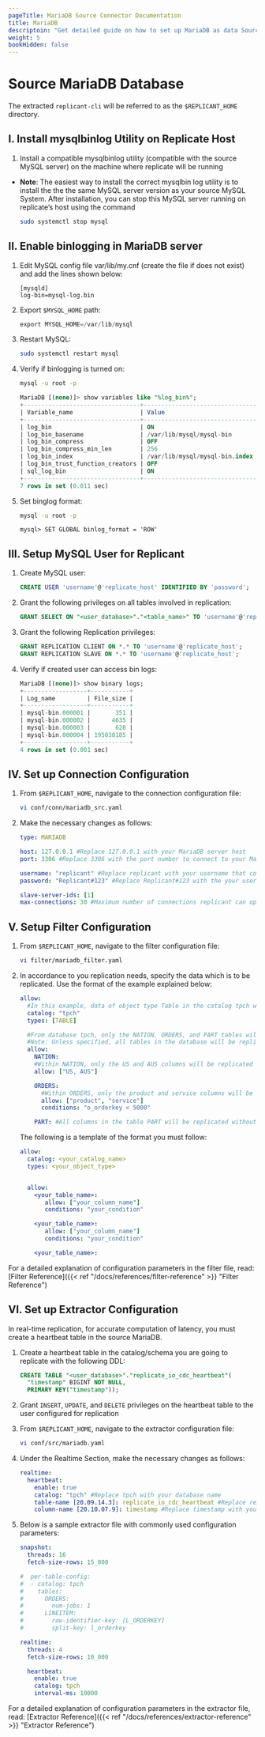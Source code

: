 ```yaml
---
pageTitle: MariaDB Source Connector Documentation
title: MariaDB
descriptoin: "Get detailed guide on how to set up MariaDB as data Source on Arcion platform for your data pipelines."
weight: 5
bookHidden: false
---
```


# Source MariaDB Database

The extracted `replicant-cli` will be referred to as the `$REPLICANT_HOME` directory.

## I. Install mysqlbinlog Utility on Replicate Host

1. Install a compatible mysqlbinlog utility (compatible with the source MySQL server) on the machine where replicate will be running
  * **Note**: The easiest way to install the correct mysqlbin log utility is to install the the the same MySQL server version as your source MySQL System. After installation, you can stop this MySQL server running on replicate’s host using the command
    ```BASH
    sudo systemctl stop mysql
    ```
## II. Enable binlogging in MariaDB server
1. Edit MySQL config file var/lib/my.cnf (create the file if does not exist) and add the lines shown below:
    ```SHELL
    [mysqld]
    log-bin=mysql-log.bin
    ```
2. Export `$MYSQL_HOME` path:
    ```SQL
    export MYSQL_HOME=/var/lib/mysql
    ```
3. Restart MySQL:
    ```BASH
    sudo systemctl restart mysql
    ```
4. Verify if binlogging is turned on:
    ```BASH
    mysql -u root -p
    ```
    ```SQL
    MariaDB [(none)]> show variables like "%log_bin%";
    +---------------------------------+--------------------------------+
    | Variable_name                   | Value                          |
    +---------------------------------+--------------------------------+
    | log_bin                         | ON                             |
    | log_bin_basename                | /var/lib/mysql/mysql-bin       |
    | log_bin_compress                | OFF                            |
    | log_bin_compress_min_len        | 256                            |
    | log_bin_index                   | /var/lib/mysql/mysql-bin.index |
    | log_bin_trust_function_creators | OFF                            |
    | sql_log_bin                     | ON                             |
    +---------------------------------+--------------------------------+
    7 rows in set (0.011 sec)
    ```
5. Set binglog format:
    ```BASH
    mysql -u root -p
    ```
    ```MYSQL
    mysql> SET GLOBAL binlog_format = 'ROW'
    ```

## III. Setup MySQL User for Replicant
1.	Create MySQL user:
    ```SQL
    CREATE USER 'username'@'replicate_host' IDENTIFIED BY 'password';
    ```
2.	Grant the following privileges on all tables involved in replication:
    ```SQL
    GRANT SELECT ON "<user_database>"."<table_name>" TO 'username'@'replicate_host';
    ```
3.	Grant the following Replication privileges:
    ```SQL
    GRANT REPLICATION CLIENT ON *.* TO 'username'@'replicate_host';
    GRANT REPLICATION SLAVE ON *.* TO 'username'@'replicate_host';
    ```
4.	Verify if created user can access bin logs:
    ```SQL
    MariaDB [(none)]> show binary logs;
    +------------------+-----------+
    | Log_name         | File_size |
    +------------------+-----------+
    | mysql-bin.000001 |       351 |
    | mysql-bin.000002 |      4635 |
    | mysql-bin.000003 |       628 |
    | mysql-bin.000004 | 195038185 |
    +------------------+-----------+
    4 rows in set (0.001 sec)
    ```



## IV. Set up Connection Configuration

1. From ```$REPLICANT_HOME```, navigate to the connection configuration file:
    ```BASH
    vi conf/conn/mariadb_src.yaml
    ```

2. Make the necessary changes as follows:
    ```YAML
    type: MARIADB

    host: 127.0.0.1 #Replace 127.0.0.1 with your MariaDB server host
    port: 3306 #Replace 3306 with the port number to connect to your MariaDB server

    username: "replicant" #Replace replicant with your username that connects to your MariaDB server
    password: "Replicant#123" #Replace Replicant#123 with the your user's password

    slave-server-ids: [1]
    max-connections: 30 #Maximum number of connections replicant can open in MariaDB
    ```

## V. Setup Filter Configuration

1. From ```$REPLICANT_HOME```, navigate to the filter configuration file:
    ```BASH
    vi filter/mariadb_filter.yaml
    ```

2. In accordance to you replication needs, specify the data which is to be replicated. Use the format of the example explained below:  

    ```yaml
    allow:
      #In this example, data of object type Table in the catalog tpch will be replicated
      catalog: "tpch"
      types: [TABLE]

      #From database tpch, only the NATION, ORDERS, and PART tables will be replicated.
      #Note: Unless specified, all tables in the database will be replicated
      allow:
        NATION:
        #Within NATION, only the US and AUS columns will be replicated
        allow: ["US, AUS"]

        ORDERS:  
          #Within ORDERS, only the product and service columns will be replicated as long as they meet the condition o_orderkey < 5000
          allow: ["product", "service"]
          conditions: "o_orderkey < 5000"

        PART: #All columns in the table PART will be replicated without any predicates
      ```

      The following is a template of the format you must follow:

      ```YAML
      allow:
        catalog: <your_catalog_name>
        types: <your_object_type>


        allow:
          <your_table_name>:
             allow: ["your_column_name"]
             conditions: "your_condition"

          <your_table_name>:  
             allow: ["your_column_name"]
             conditions: "your_condition"

          <your_table_name>:         
      ```
For a detailed explanation of configuration parameters in the filter file, read: [Filter Reference]({{< ref "/docs/references/filter-reference" >}} "Filter Reference")

## VI. Set up Extractor Configuration

In real-time replication, for accurate computation of latency, you must create a heartbeat table in the source MariaDB.

1. Create a heartbeat table in the catalog/schema you are going to replicate with the following DDL:
   ```SQL
   CREATE TABLE "<user_database>"."replicate_io_cdc_heartbeat"(
     "timestamp" BIGINT NOT NULL,
     PRIMARY KEY("timestamp"));
   ```

2. Grant ```INSERT```, ```UPDATE```, and ```DELETE``` privileges on the heartbeat table to the user configured for replication

3. From ```$REPLICANT_HOME```, navigate to the extractor configuration file:
   ```BASH
   vi conf/src/mariadb.yaml
   ```

4. Under the Realtime Section, make the necessary changes as follows:
    ```YAML
    realtime:
      heartbeat:
        enable: true
        catalog: "tpch" #Replace tpch with your database name
        table-name [20.09.14.3]: replicate_io_cdc_heartbeat #Replace replicate_io_cdc_heartbeat with your heartbeat table's name if applicable
        column-name [20.10.07.9]: timestamp #Replace timestamp with your heartbeat table's column name if applicable
    ```
5. Below is a sample extractor file with commonly used configuration parameters:
    ```YAML
    snapshot:
      threads: 16
      fetch-size-rows: 15_000

    #  per-table-config:
    #  - catalog: tpch
    #    tables:
    #      ORDERS:
    #        num-jobs: 1
    #      LINEITEM:
    #        row-identifier-key: [L_ORDERKEY]
    #        split-key: l_orderkey

    realtime:
      threads: 4
      fetch-size-rows: 10_000

      heartbeat:
        enable: true
        catalog: tpch
        interval-ms: 10000
    ```
For a detailed explanation of configuration parameters in the extractor file, read: [Extractor Reference]({{< ref "/docs/references/extractor-reference" >}} "Extractor Reference")
